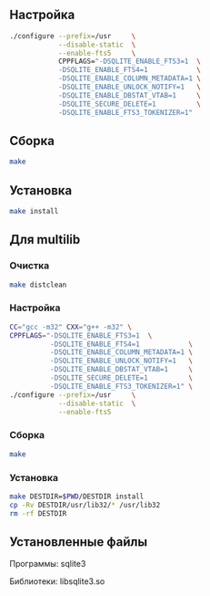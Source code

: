 <package-info :package="package" showsbu2></package-info>

<script>
		new Vue({
		el: '#main',
		data: { package: {} },
		mounted: function () {
				this.getPackage('sqlite');
		},
		methods: {
			getPackage: function(name) {
					getPackage(name)
					.then(response => this.package = response);
			},
		}
  })
</script>

## Настройка


```bash
./configure --prefix=/usr     \
            --disable-static  \
            --enable-fts5     \
            CPPFLAGS="-DSQLITE_ENABLE_FTS3=1  \
            -DSQLITE_ENABLE_FTS4=1            \
            -DSQLITE_ENABLE_COLUMN_METADATA=1 \
            -DSQLITE_ENABLE_UNLOCK_NOTIFY=1   \
            -DSQLITE_ENABLE_DBSTAT_VTAB=1     \
            -DSQLITE_SECURE_DELETE=1          \
            -DSQLITE_ENABLE_FTS3_TOKENIZER=1" 
```

## Сборка


```bash
make
```

## Установка

```bash
make install
```
 
## Для multilib

### Очистка

```bash
make distclean
```

### Настройка

```bash
CC="gcc -m32" CXX="g++ -m32" \
CPPFLAGS="-DSQLITE_ENABLE_FTS3=1  \
          -DSQLITE_ENABLE_FTS4=1            \
          -DSQLITE_ENABLE_COLUMN_METADATA=1 \
          -DSQLITE_ENABLE_UNLOCK_NOTIFY=1   \
          -DSQLITE_ENABLE_DBSTAT_VTAB=1     \
          -DSQLITE_SECURE_DELETE=1          \
          -DSQLITE_ENABLE_FTS3_TOKENIZER=1" \
./configure --prefix=/usr     \
            --disable-static  \
            --enable-fts5              
```

### Сборка 

```bash
make
```

### Установка

```bash
make DESTDIR=$PWD/DESTDIR install
cp -Rv DESTDIR/usr/lib32/* /usr/lib32
rm -rf DESTDIR
```

## Установленные файлы

Программы: sqlite3

Библиотеки: libsqlite3.so

